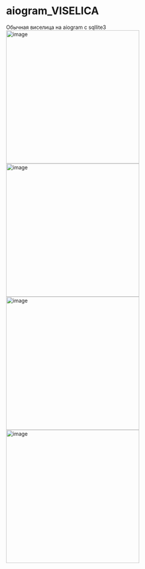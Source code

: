 # aiogram_VISELICA
Обычная виселица на aiogram с sqllite3
<img width="361" alt="image" src="https://github.com/ewrika/aiogram_VISELICA/assets/61907186/8fabeb2d-987f-46d0-90d2-c00d2c80210b">
<img width="361" alt="image" src="https://github.com/ewrika/aiogram_VISELICA/assets/61907186/a2828623-8d3c-4ab2-baf3-bebdabb97d7e">
<img width="361" alt="image" src="https://github.com/ewrika/aiogram_VISELICA/assets/61907186/2ef41c46-d41f-4af1-a8e5-7f5bbc10ac93">
<img width="361" alt="image" src="https://github.com/ewrika/aiogram_VISELICA/assets/61907186/32754a44-8288-4236-b4ee-417035fd996f">
